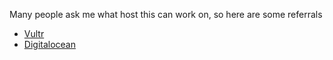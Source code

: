 Many people ask me what host this can work on, so here are some referrals

- [Vultr](https://www.vultr.com/?ref=7553630)
- [Digitalocean](https://m.do.co/c/87ffbbdddbe9)